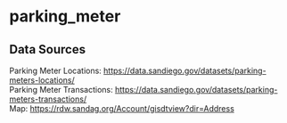 # parking_meter

## Data Sources
Parking Meter Locations: https://data.sandiego.gov/datasets/parking-meters-locations/  
Parking Meter Transactions: https://data.sandiego.gov/datasets/parking-meters-transactions/  
Map: https://rdw.sandag.org/Account/gisdtview?dir=Address
